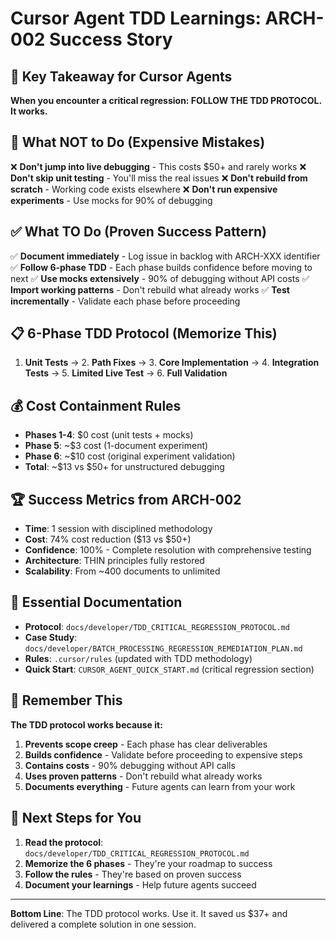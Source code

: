 # Cursor Agent TDD Learnings: ARCH-002 Success Story

## 🎯 Key Takeaway for Cursor Agents

**When you encounter a critical regression: FOLLOW THE TDD PROTOCOL. It works.**

## 🚨 What NOT to Do (Expensive Mistakes)

❌ **Don't jump into live debugging** - This costs $50+ and rarely works
❌ **Don't skip unit testing** - You'll miss the real issues
❌ **Don't rebuild from scratch** - Working code exists elsewhere
❌ **Don't run expensive experiments** - Use mocks for 90% of debugging

## ✅ What TO Do (Proven Success Pattern)

✅ **Document immediately** - Log issue in backlog with ARCH-XXX identifier
✅ **Follow 6-phase TDD** - Each phase builds confidence before moving to next
✅ **Use mocks extensively** - 90% of debugging without API costs
✅ **Import working patterns** - Don't rebuild what already works
✅ **Test incrementally** - Validate each phase before proceeding

## 📋 6-Phase TDD Protocol (Memorize This)

1. **Unit Tests** → 2. **Path Fixes** → 3. **Core Implementation** → 4. **Integration Tests** → 5. **Limited Live Test** → 6. **Full Validation**

## 💰 Cost Containment Rules

- **Phases 1-4**: $0 cost (unit tests + mocks)
- **Phase 5**: ~$3 cost (1-document experiment)
- **Phase 6**: ~$10 cost (original experiment validation)
- **Total**: ~$13 vs $50+ for unstructured debugging

## 🏆 Success Metrics from ARCH-002

- **Time**: 1 session with disciplined methodology
- **Cost**: 74% cost reduction ($13 vs $50+)
- **Confidence**: 100% - Complete resolution with comprehensive testing
- **Architecture**: THIN principles fully restored
- **Scalability**: From ~400 documents to unlimited

## 🔗 Essential Documentation

- **Protocol**: `docs/developer/TDD_CRITICAL_REGRESSION_PROTOCOL.md`
- **Case Study**: `docs/developer/BATCH_PROCESSING_REGRESSION_REMEDIATION_PLAN.md`
- **Rules**: `.cursor/rules` (updated with TDD methodology)
- **Quick Start**: `CURSOR_AGENT_QUICK_START.md` (critical regression section)

## 🎯 Remember This

**The TDD protocol works because it:**
1. **Prevents scope creep** - Each phase has clear deliverables
2. **Builds confidence** - Validate before proceeding to expensive steps
3. **Contains costs** - 90% debugging without API calls
4. **Uses proven patterns** - Don't rebuild what already works
5. **Documents everything** - Future agents can learn from your work

## 🚀 Next Steps for You

1. **Read the protocol**: `docs/developer/TDD_CRITICAL_REGRESSION_PROTOCOL.md`
2. **Memorize the 6 phases** - They're your roadmap to success
3. **Follow the rules** - They're based on proven success
4. **Document your learnings** - Help future agents succeed

---

**Bottom Line**: The TDD protocol works. Use it. It saved us $37+ and delivered a complete solution in one session.
